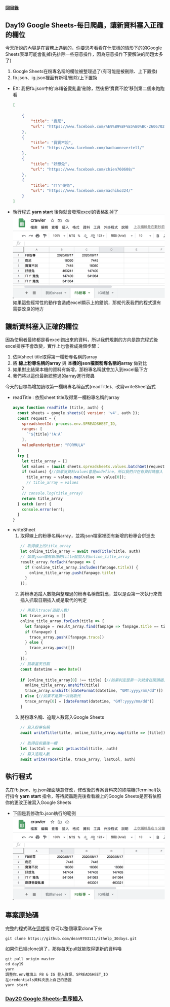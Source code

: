 
#### [回目錄](../README.md)
## Day19 Google Sheets-每日爬蟲，讓新資料塞入正確的欄位

今天所說的內容是在實務上遇到的，你要思考看看在什麼樣的情形下的的Google Sheets表單可能會亂掉(先排除一些惡意操作，因為惡意操作下要解決的問題太多了)
1. Google Sheets在粉專名稱的欄位被整理過了(有可能是被刪除、上下置換)
2. fb.json、ig.json裡面有新增/刪除/上下置換

* EX: 我把fb.json中的'麻糬爸愛亂畫'刪除，然後把'寶寶不說'移到第二個來跑跑看
    ```json
    [
        
        {
            "title": "鹿尼",
            "url": "https://www.facebook.com/%E9%B9%BF%E5%B0%BC-260670294340690/"
        },
        {
            "title": "寶寶不說",
            "url": "https://www.facebook.com/baobaonevertell/"
        },
        {
            "title": "好想兔",
            "url": "https://www.facebook.com/chien760608/"
        },
        {
            "title": "ㄇㄚˊ幾兔",
            "url": "https://www.facebook.com/machiko324/"
        }
    ]
    ```
* 執行程式 **yarn start** 後你就會發現excel的表格亂掉了  
    ![image](./article_img/googlesheetserr.png)  
如果這些經常性的動作會造成excel顯示上的錯誤，那就代表我們的程式還有需要改良的地方

讓新資料塞入正確的欄位
----
因為使用者最終都是看excel跑出來的資料，所以我們規劃的方向是跑完程式後excel排序不會改變，實作上也會拆成幾個步驟：
1. 依照sheet title取得第一欄粉專名稱的array
2. 將 **線上粉專名稱的array** 與 **本機的json檔案粉專名稱的array** 做對比
3. 如果對比結果本機的資料有新增，那粉專名稱就會加入到excel最下方
4. 我們將以這份最新統整過的array進行爬蟲

今天的目標為增加讀取第一欄粉專名稱函式(readTitle)、改寫writeSheet函式  
  * readTitle : 依照sheet title取得第一欄粉專名稱的array
    ```js
    async function readTitle (title, auth) {
      const sheets = google.sheets({ version: 'v4', auth });
      const request = {
        spreadsheetId: process.env.SPREADSHEET_ID,
        ranges: [
          `'${title}'!A:A`
        ],
        valueRenderOption: "FORMULA"
      }
      try {
        let title_array = []
        let values = (await sheets.spreadsheets.values.batchGet(request)).data.valueRanges[0].values;
        if (values) {//如果沒資料values會是undefine，所以我們只在有資料時塞入
          title_array = values.map(value => value[0]);
          // title_array = values
        }
        // console.log(title_array)
        return title_array
      } catch (err) {
        console.error(err);
      }
    }
    ```
  * writeSheet 
      1. 取得線上的粉專名稱array，並將json檔案裡面有新增的粉專合併進去
          ```js
          // 取得線上的title_array
          let online_title_array = await readTitle(title, auth)
          // 如果json檔有新增的title就加入到online_title_array
          result_array.forEach(fanpage => {
            if (!online_title_array.includes(fanpage.title)) {
              online_title_array.push(fanpage.title)
            }
          });
          ```
      2. 將粉專追蹤人數能與整理過的粉專名稱做對應，並以是否第一次執行來做插入抓取日期插入或是取代的判定
          ```js
          // 再寫入trace(追蹤人數)
          let trace_array = []
          online_title_array.forEach(title => {
            let fanpage = result_array.find(fanpage => fanpage.title == title)
            if (fanpage) {
              trace_array.push([fanpage.trace])
            } else {
              trace_array.push([])
            }
          });
          // 抓取當天日期
          const datetime = new Date()

          if (online_title_array[0] !== title) {//如果判定是第一次就會在開頭插入
            online_title_array.unshift(title)
            trace_array.unshift([dateFormat(datetime, "GMT:yyyy/mm/dd")])
          } else {//如果不是第一次就取代
            trace_array[0] = [dateFormat(datetime, "GMT:yyyy/mm/dd")]
          }
          ```
      3. 將粉專名稱、追蹤人數寫入Google Sheets
          ```js
          // 寫入粉專名稱
          await writeTitle(title, online_title_array.map(title => [title]), auth)

          // 取得目前最後一欄
          let lastCol = await getLastCol(title, auth)
          // 寫入追蹤人數
          await writeTrace(title, trace_array, lastCol, auth)
          ```
執行程式
----
先在fb.json、ig.json裡面隨意修改，修改後於專案資料夾的終端機(Terminal)執行指令 **yarn start** 指令，等待爬蟲跑完後看看線上的Google Sheets是否有依照你的更改正確寫入Google Sheets  
* 下圖是我修改fb.json執行的範例  
    ![image](./article_img/googlesheets.png)

專案原始碼
----
完整的程式碼在[這裡](https://github.com/dean9703111/ithelp_30days/day19)喔
你可以整個專案clone下來  
```
git clone https://github.com/dean9703111/ithelp_30days.git
```
如果你已經clone過了，那你每天pull就能取得更新的資料嚕  
```
git pull origin master
cd day19
yarn
調整你.env檔填上 FB & IG 登入資訊、SPREADSHEET_ID
在credentials資料夾放上自己的憑證
yarn start
```
### [Day20 Google Sheets-倒序插入](/day20/README.md)